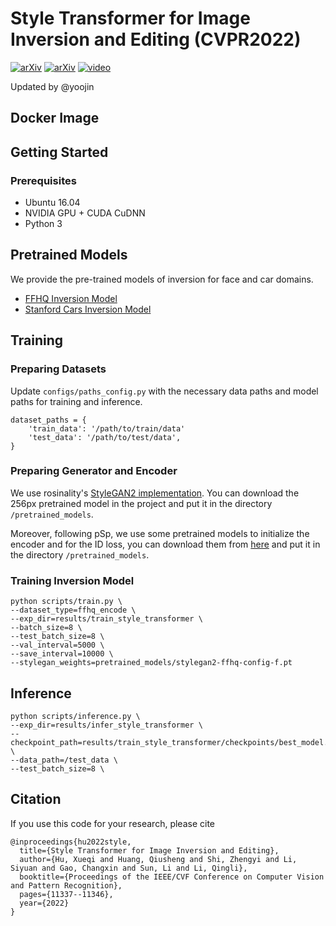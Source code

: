 # Style Transformer for Image Inversion and Editing (CVPR2022)


 [![arXiv](https://img.shields.io/badge/paper-CVPR2022-green)](https://openaccess.thecvf.com/content/CVPR2022/html/Hu_Style_Transformer_for_Image_Inversion_and_Editing_CVPR_2022_paper.html) [![arXiv](https://img.shields.io/badge/arXiv-2203.07932-blue)](https://arxiv.org/abs/2203.07932) [![video](https://img.shields.io/badge/video-YouTube-red)](https://youtu.be/5VL2yYCgByQ)

 Updated by @yoojin

## Docker Image



## Getting Started
### Prerequisites
- Ubuntu 16.04
- NVIDIA GPU + CUDA CuDNN
- Python 3

## Pretrained Models
We provide the pre-trained models of inversion for face and car domains.
- [FFHQ Inversion Model](https://drive.google.com/file/d/1XJWP712o-wWZrfzXJ07vc3dHjJF8CanT/view?usp=sharing)
- [Stanford Cars Inversion Model](https://drive.google.com/file/d/1ri10_CWq42IzzIQ4ZQAxNX7BLsCztd92/view?usp=sharing)

## Training
### Preparing Datasets
Update `configs/paths_config.py` with the necessary data paths and model paths for training and inference.
```
dataset_paths = {
    'train_data': '/path/to/train/data'
    'test_data': '/path/to/test/data',
}
```
### Preparing Generator and Encoder
We use rosinality's [StyleGAN2 implementation](https://github.com/rosinality/stylegan2-pytorch).
You can download the 256px pretrained model in the project and put it in the directory `/pretrained_models`.

Moreover, following pSp, we use some pretrained models to initialize the encoder and for the ID loss, you can download them from [here](https://github.com/eladrich/pixel2style2pixel) and put it in the directory `/pretrained_models`.

### Training Inversion Model
```
python scripts/train.py \
--dataset_type=ffhq_encode \
--exp_dir=results/train_style_transformer \
--batch_size=8 \
--test_batch_size=8 \
--val_interval=5000 \
--save_interval=10000 \
--stylegan_weights=pretrained_models/stylegan2-ffhq-config-f.pt
```

## Inference
```
python scripts/inference.py \
--exp_dir=results/infer_style_transformer \
--checkpoint_path=results/train_style_transformer/checkpoints/best_model.pt \
--data_path=/test_data \
--test_batch_size=8 \
```

## Citation
If you use this code for your research, please cite
```
@inproceedings{hu2022style,
  title={Style Transformer for Image Inversion and Editing},
  author={Hu, Xueqi and Huang, Qiusheng and Shi, Zhengyi and Li, Siyuan and Gao, Changxin and Sun, Li and Li, Qingli},
  booktitle={Proceedings of the IEEE/CVF Conference on Computer Vision and Pattern Recognition},
  pages={11337--11346},
  year={2022}
}
```
